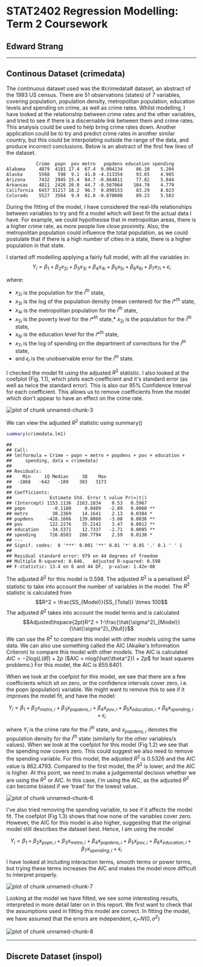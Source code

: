

STAT2402 Regression Modelling: Term 2 Coursework
=
Edward Strang
-
***

Continous Dataset (crimedata)
-
The continuous dataset used was the #crimedata# dataset, an abstract of the 1993 US census. There are 51 observations (states) of 7 variables, covering population, population density, metropolitan population, education levels and spending on crime, as well as crime rates. Whilst modelling, I have looked at the relationship between crime rates and the other variables, and tried to see if there is a discernable link between them and crime rates. This analysis could be used to help bring crime rates down. Another application could be to try and predict crime rates in another similar country, but this could be interpolating outside the range of the data, and produce incorrect conclusions. Below is an abstract of the first few lines of the dataset.


```
           Crime  popn  pov metro   popdens education spending
Alabama     4879  4181 17.4  67.4  0.004134     86.10    5.204
Alaska      5568   598  9.1  41.8 -4.313354     93.65    4.905
Arizona     7432  3945 15.4  84.7 -0.864811     77.82    5.844
Arkansas    4811  2426 20.0  44.7 -0.567064    104.70    4.779
California  6457 31217 18.2  96.7  0.890153     83.29    8.023
Colorado    5527  3564  9.9  81.8 -0.870608     89.23    5.583
```


During the fitting of the model, I have considered the real-life relationships between variables to try and fit a model which will best fit the actual data I have. For example, we could hypothesise that in metropolitan areas, there is a higher crime rate, as more people live close proximity. Also, the metropolitan population could influence the total population, as we could postulate that if there is a high number of cities in a state, there is a higher population in that state.

I started off modelling applying a fairly full model, with all the variables in:
$$Y_i = \beta_1 + \beta_2x_{2i} + \beta_3x_{3i} + \beta_4x_{4i} + \beta_5x_{5i} + \beta_6x_{6i} + \beta_7x_{7i} + \epsilon_i$$

where: 
* $x_{2i}$ is the population for the $i^{th}$ state,
* $x_{3i}$ is the log of the population density (mean centered) for the $i*^{th}$ state,
* $x_{4i}$ is the metropolitan population for the $i^{th}$ state,
* $x_{5i}$ is the poverty level for the $i*^{th}$ state,* $x_{2i}$ is the population for the $i^{th}$ state,
* $x_{6i}$ is the education level for the $i*^{th}$ state,
* $x_{7i}$ is the log of spending on the department of corrections for the $i^{th}$ state,
* and $\epsilon_i$ is the unobservable error for the $i^{th}$ state.

I checked the model fit using the adjusted $R^2$ statistic. I also looked at the coefplot (Fig. 1.1), which plots each coefficient and it's standard error (as well as twice the standard error). This is also our 95% Confidence Interval for each coefficient. This allows us to remove coefficients from the model which don't appear to have an effect on the crime rate.

![plot of chunk unnamed-chunk-3](figure/unnamed-chunk-3.png) 


We can view the adjusted $R^2$ statistic using summary()

```r
summary(crimedata.lm1)
```

```
## 
## Call:
## lm(formula = Crime ~ popn + metro + popdens + pov + education + 
##     spending, data = crimedata)
## 
## Residuals:
##    Min     1Q Median     3Q    Max 
##  -1868   -642   -109    383   3173 
## 
## Coefficients:
##              Estimate Std. Error t value Pr(>|t|)   
## (Intercept) 1153.1136  2163.1834    0.53   0.5967   
## popn          -0.1180     0.0409   -2.89   0.0060 **
## metro         30.2369    14.1641    2.13   0.0384 * 
## popdens     -428.1666   139.0860   -3.08   0.0036 **
## pov          122.2276    35.2142    3.47   0.0012 **
## education    -34.5371    12.7337   -2.71   0.0095 **
## spending     726.6503   280.7794    2.59   0.0130 * 
## ---
## Signif. codes:  0 '***' 0.001 '**' 0.01 '*' 0.05 '.' 0.1 ' ' 1 
## 
## Residual standard error: 979 on 44 degrees of freedom
## Multiple R-squared: 0.646,	Adjusted R-squared: 0.598 
## F-statistic: 13.4 on 6 and 44 DF,  p-value: 1.42e-08
```


The adjusted $R^2$ for this model is 0.598. The adjusted $R^2$ is a penalised $R^2$ statistic to take into account the number of variables in the model. The $R^2$ statistic is calculated from $$R^2 = \frac{SS_{Model}}{SS_{Total}} \times 100$$
The adjusted $R^2$ takes into account the model terms and is calculated $$Adjusted\hspace{2pt}R^2 = 1-\frac{\hat{\sigma^2}_{Model}}{\hat{\sigma^2}_{Null}}$$
We can use the $R^2$ to compare this model with other models using the same data. We can also use something called the AIC (Akaike's Information Criteron) to compare this model with other models. The AIC is calculated $AIC = -2log(L(\hat{\theta})) + 2p$ ($AIC = nlog(\hat{\theta^2}) + 2p$ for least squares problems.) For this model, the AIC is 855.6401.

When we look at the coefplot for this model, we see that there are a few coefficients which sit on zero, or the confidence intervals cover zero, i.e. the popn (population) variable. We might want to remove this to see if it improves the model fit, and have the model:

$$Y_i = \beta_1 + \beta_2x_{metro,i} + \beta_3x_{popdens,i} + \beta_4x_{pov,i} + \beta_5x_{education,i} + \beta_6x_{spending,i} + \epsilon_i$$



where $Y_i$ is the crime rate for the $i^{th}$ state, and $x_{popdens,i}$ denotes the population density for the $i^{th}$ state (similarly for the other variables/x values). When we look at the coefplot for this model (Fig 1.2) we see that the spending now covers zero. This could suggest we also need to remove the spending variable. For this model, the adjusted $R^2$ is 0.5326 and the AIC value is 862.4793. Compared to the first model, the $R^2$ is lower, and the AIC is higher. At this point, we need to make a judgemental decision whether we are using the $R^2$ or AIC. In this case, I'm using the AIC, as the adjusted $R^2$ can become biased if we 'trawl' for the lowest value.

![plot of chunk unnamed-chunk-6](figure/unnamed-chunk-6.png) 


I've also tried removing the spending variable, to see if it affects the model fit. The coefplot (Fig 1.3) shows that now none of the variables cover zero. However, the AIC for this model is also higher, suggesting that the original model still describes the dataset best. Hence, I am using the model

$$Y_i = \beta_1 + \beta_2x_{popn,i} + \beta_3x_{metro,i} + \beta_4x_{popdens,i} + \beta_5x_{pov,i} + \beta_6x_{education,i} + \beta_7x_{spending,i} + \epsilon_i$$

I have looked at including interaction terms, smooth terms or power terms, but trying these terms increases the AIC and makes the model more difficult to interpret properly.

![plot of chunk unnamed-chunk-7](figure/unnamed-chunk-7.png) 


Looking at the model we have fitted, we see some interesting results, interpreted in more detail later on in this report. We first want to check that the assumptions used in fitting this model are correct. In fitting the model, we have assumed that the errors are independent, $\epsilon_i$~$N(0,\sigma^2)$


![plot of chunk unnamed-chunk-8](figure/unnamed-chunk-8.png) 


***
Discrete Dataset (inspol)
-
